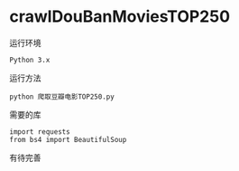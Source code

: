 # crawlDouBanMoviesTOP250
运行环境
```
Python 3.x
```
运行方法
```
python 爬取豆瓣电影TOP250.py
```
需要的库
```
import requests
from bs4 import BeautifulSoup
```
有待完善
